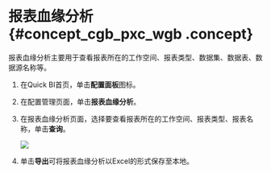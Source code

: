 # 报表血缘分析 {#concept_cgb_pxc_wgb .concept}

报表血缘分析主要用于查看报表所在的工作空间、报表类型、数据集、数据表、数据源名称等。

1.  在Quick BI首页，单击**配置面板**图标。
2.  在配置管理页面，单击**报表血缘分析**。
3.  在报表血缘分析页面，选择要查看报表所在的工作空间、报表类型、报表名称，单击**查询**。

    ![](http://static-aliyun-doc.oss-cn-hangzhou.aliyuncs.com/assets/img/129612/155478140239325_zh-CN.png)

4.  单击**导出**可将报表血缘分析以Excel的形式保存至本地。

